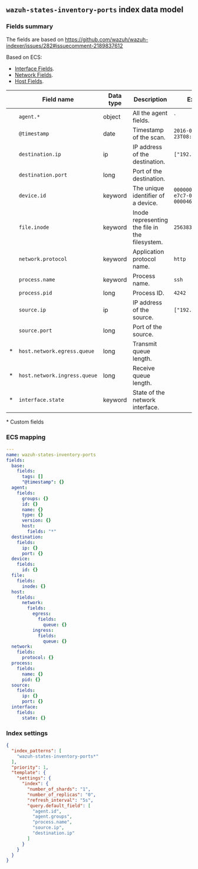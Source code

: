 ## `wazuh-states-inventory-ports` index data model

### Fields summary

The fields are based on https://github.com/wazuh/wazuh-indexer/issues/282#issuecomment-2189837612

Based on ECS:

- [Interface Fields](https://www.elastic.co/guide/en/ecs/current/ecs-interface.html).
- [Network Fields](https://www.elastic.co/guide/en/ecs/current/ecs-network.html).
- [Host Fields](https://www.elastic.co/guide/en/ecs/current/ecs-host.html).

|     | Field name                   | Data type | Description                                    | Example                                |
| --- | ---------------------------- | --------- | ---------------------------------------------- | -------------------------------------- |
|     | `agent.*`                    | object    | All the agent fields.                          | `                                      |
|     | `@timestamp`                 | date      | Timestamp of the scan.                         | `2016-05-23T08:05:34.853Z`             |
|     | `destination.ip`             | ip        | IP address of the destination.                 | `["192.168.0.100"]`                    |
|     | `destination.port`           | long      | Port of the destination.                       |                                        |
|     | `device.id`                  | keyword   | The unique identifier of a device.             | `00000000-54b3-e7c7-0000-000046bffd97` |
|     | `file.inode`                 | keyword   | Inode representing the file in the filesystem. | `256383`                               |
|     | `network.protocol`           | keyword   | Application protocol name.                     | `http`                                 |
|     | `process.name`               | keyword   | Process name.                                  | `ssh`                                  |
|     | `process.pid`                | long      | Process ID.                                    | `4242`                                 |
|     | `source.ip`                  | ip        | IP address of the source.                      | `["192.168.0.100"]`                    |
|     | `source.port`                | long      | Port of the source.                            |                                        |
| \*  | `host.network.egress.queue`  | long      | Transmit queue length.                         |                                        |
| \*  | `host.network.ingress.queue` | long      | Receive queue length.                          |                                        |
| \*  | `interface.state`            | keyword   | State of the network interface.                |                                        |

\* Custom fields

### ECS mapping

```yml
---
name: wazuh-states-inventory-ports
fields:
  base:
    fields:
      tags: []
      "@timestamp": {}
  agent:
    fields:
      groups: {}
      id: {}
      name: {}
      type: {}
      version: {}
      host:
        fields: "*"
  destination:
    fields:
      ip: {}
      port: {}
  device:
    fields:
      id: {}
  file:
    fields:
      inode: {}
  host:
    fields: 
      network:
        fields:
          egress:
            fields:
              queue: {}
          ingress:
            fields:
              queue: {}
  network:
    fields:
      protocol: {}
  process:
    fields:
      name: {}
      pid: {}
  source:
    fields:
      ip: {}
      port: {}
  interface:
    fields:
      state: {}
```

### Index settings

```json
{
  "index_patterns": [
    "wazuh-states-inventory-ports*"
  ],
  "priority": 1,
  "template": {
    "settings": {
      "index": {
        "number_of_shards": "1",
        "number_of_replicas": "0",
        "refresh_interval": "5s",
        "query.default_field": [
          "agent.id",
          "agent.groups",
          "process.name",
          "source.ip",
          "destination.ip"
        ]
      }
    }
  }
}
```
